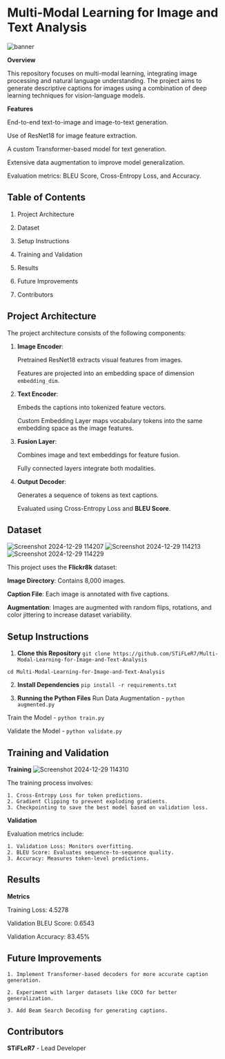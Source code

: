 
# Multi-Modal Learning for Image and Text Analysis
![banner](https://github.com/user-attachments/assets/8c8f4571-5922-4282-a342-9b20b92dd1ab)


**Overview**

This repository focuses on multi-modal learning, integrating image processing and natural language understanding. The project aims to generate descriptive captions for images using a combination of deep learning techniques for vision-language models.

**Features**

End-to-end text-to-image and image-to-text generation.

Use of ResNet18 for image feature extraction.

A custom Transformer-based model for text generation.

Extensive data augmentation to improve model generalization.

Evaluation metrics: BLEU Score, Cross-Entropy Loss, and Accuracy.


## Table of Contents

1. Project Architecture

2. Dataset

3. Setup Instructions

4. Training and Validation

5. Results

6. Future Improvements

7. Contributors

## Project Architecture

The project architecture consists of the following components:

1. **Image Encoder**:
    
    Pretrained ResNet18 extracts visual features from images.

    Features are projected into an embedding space of dimension ```embedding_dim```.

2. **Text Encoder**:
    
    Embeds the captions into tokenized feature vectors.
    
    Custom Embedding Layer maps vocabulary tokens into the same embedding space as the image features.

3. **Fusion Layer**:

    Combines image and text embeddings for feature fusion.
    
    Fully connected layers integrate both modalities.

4. **Output Decoder**:

    Generates a sequence of tokens as text captions.

    Evaluated using Cross-Entropy Loss and **BLEU Score**.
## Dataset
![Screenshot 2024-12-29 114207](https://github.com/user-attachments/assets/7e9937bc-a11c-4b02-8895-f6d8ce2589a2)
![Screenshot 2024-12-29 114213](https://github.com/user-attachments/assets/55161015-e704-4f04-bb6f-5ddecf68c4fc)
![Screenshot 2024-12-29 114229](https://github.com/user-attachments/assets/6141a6da-4825-472b-aff6-d38138463b71)


This project uses the **Flickr8k** dataset:

**Image Directory**: Contains 8,000 images.
    
**Caption File**: Each image is annotated with five captions.
    
**Augmentation**: Images are augmented with random flips, rotations, and color jittering to increase dataset variability.
## Setup Instructions

1. **Clone this Repository**
```git clone https://github.com/STiFLeR7/Multi-Modal-Learning-for-Image-and-Text-Analysis```

```cd Multi-Modal-Learning-for-Image-and-Text-Analysis```

2. **Install Dependencies**
```pip install -r requirements.txt```

3. **Running the Python Files**
Run Data Augmentation - ```python augmented.py``` 

Train the Model - ```python train.py```

Validate the Model - ```python validate.py```
## Training and Validation

**Training**
![Screenshot 2024-12-29 114310](https://github.com/user-attachments/assets/d58af04e-36e8-4bb0-921e-31c827ed319e)


The training process involves:

    1. Cross-Entropy Loss for token predictions.
    2. Gradient Clipping to prevent exploding gradients.
    3. Checkpointing to save the best model based on validation loss.

**Validation**

Evaluation metrics include:

    1. Validation Loss: Monitors overfitting.
    2. BLEU Score: Evaluates sequence-to-sequence quality.
    3. Accuracy: Measures token-level predictions.
## Results





**Metrics**

Training Loss: 4.5278

Validation BLEU Score: 0.6543

Validation Accuracy: 83.45%
## Future Improvements

    1. Implement Transformer-based decoders for more accurate caption generation.

    2. Experiment with larger datasets like COCO for better generalization.
    
    3. Add Beam Search Decoding for generating captions.
## Contributors

**STiFLeR7** - Lead Developer
